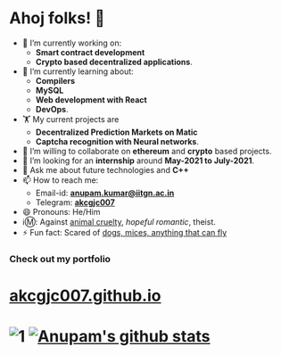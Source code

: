 # Ahoj folks! 👋
- 🔭 I’m currently working on:
  - <b>Smart contract development</b>
  - <b>Crypto based decentralized applications</b>.
- 🌱 I’m currently learning about: 
  - <b>Compilers</b>
  - <b>MySQL</b>
  - <b>Web development with React</b>
  - <b>DevOps</b>.
- 🏋️ My current projects are 
  - <b>Decentralized Prediction Markets on Matic</b>
  - <b>Captcha recognition with Neural networks</b>.
- 👯 I’m willing to collaborate on <b>ethereum</b> and <b>crypto</b> based projects.
- 🤔 I’m looking for an <b>internship</b> around <b>May-2021 to July-2021</b>.
- 💬 Ask me about future technologies and <b>C++</b>
- 📫 How to reach me:
  - Email-id: [**anupam.kumar@iitgn.ac.in**](mailto:anupam.kumar@iitgn.ac.in)
  - Telegram: [**akcgjc007**](https://t.me/akcgjc007)
- 😄 Pronouns: He/Him
- ℹ️Ⓜ️: Against <ins>animal cruelty</ins>, <i>hopeful romantic</i>, theist.
- ⚡ Fun fact: Scared of <ins>dogs, mices, anything that can fly</ins>

<h3><b>Check out my portfolio</b></h3>
<h1><a href="https://akcgjc007.github.io/">akcgjc007.github.io</a><h1>

![1](https://github-readme-stats.vercel.app/api/top-langs/?username=akcgjc007&theme=blue-green)
[![Anupam's github stats](https://github-readme-stats.vercel.app/api?username=akcgjc007&theme=blue-green)](https://github.com/akcgjc007)
